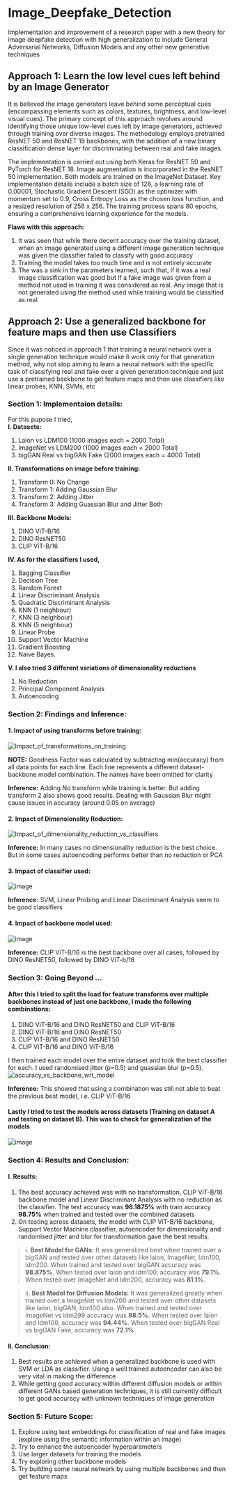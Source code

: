 # Image_Deepfake_Detection
Implementation and improvement of a research paper with a new theory for image deepfake detection with high generalization to include General Adversarial Networks, Diffusion Models and any other new generative techniques 


## Approach 1: Learn the low level cues left behind by an Image Generator
It is believed the image generators leave behind some perceptual cues (encompassing elements such as colors, textures, brightness, and low-level visual cues). The primary concept of this approach revolves around identifying those unique low-level cues left by image generators, achieved through training over diverse images. The methodology employs pretrained ResNET 50 and ResNET 18 backbones, with the addition of a new binary classification dense layer for discriminating between real and fake images. 


The implementation is carried out using both Keras for ResNET 50 and PyTorch for ResNET 18. Image augmentation is incorporated in the ResNET 50 implementation. Both models are trained on the ImageNet Dataset. Key implementation details include a batch size of 128, a learning rate of 0.00001, Stochastic Gradient Descent (SGD) as the optimizer with momentum set to 0.9, Cross Entropy Loss as the chosen loss function, and a resized resolution of 256 x 256. The training process spans 80 epochs, ensuring a comprehensive learning experience for the models.


**Flaws with this approach:**
1. It was seen that while there decent accuracy over the training dataset, when an image generated using a different image generation technique was given the classifier failed to classify with good accuracy
2. Training the model takes too much time and is not entirely accurate
3. The was a sink in the parameters learned, such that, if it was a real image classification was good but if a fake image was given from a method not used in training it was considered as real. Any image that is not generated using the method used while training would be classified as real


## Approach 2: Use a generalized backbone for feature maps and then use Classifiers
Since it was noticed in approach 1 that training a neural network over a single generation technique would make it work only for that generation method, why not stop aiming to learn a neural network with the specific task of classifying real and fake over a given generation technique and just use a pretrained backbone to get feature maps and then use classifiers like linear probes, KNN, SVMs, etc

### Section 1: Implementaion details:
For this pupose I tried, <br>
<b>I. Datasets:</b>
1. Laion vs LDM100 (1000 images each = 2000 Total)
2. ImageNet vs LDM200 (1000 images each = 2000 Total)
3. bigGAN Real vs bigGAN Fake (2000 images each = 4000 Total)

<b>II. Transformations on image before training:</b>
1. Transform 0: No Change
2. Transform 1: Adding Gaussian Blur
3. Transform 2: Adding Jitter
4. Transform 3: Adding Guassian Blur and Jitter Both

<b>III. Backbone Models:</b>
1. DINO ViT-B/16
2. DINO ResNET50
3. CLIP ViT-B/16

<b>IV. As for the classifiers I used, </b>
1. Bagging Classifier
2. Decision Tree
3. Random Forest
4. Linear Discriminant Analysis
5. Quadratic Discriminant Analysis
6. KNN (1 neighbour)
7. KNN (3 neighbour)
8. KNN (5 neighbour)
9. Linear Probe
10. Support Vector Machine
11. Gradient Boosting
12. Naive Bayes.

<b>V. I also tried 3 different variations of dimensionality reductions</b>
1. No Reduction
2. Principal Component Analysis
3. Autoencoding 

### Section 2: Findings and Inference:

#### 1. Impact of using transforms before training:
![Impact_of_transformations_on_training](https://github.com/coderbeta1/Image_Deepfake_Detection/assets/72234861/fee63dbd-857d-4682-ac91-01b0ead60ed3)

**NOTE:** Goodness Factor was calculated by subtracting min(accuracy) from all data points for each line. Each line represents a different dataset-backbone model combination. The names have been omitted for clarity

**Inference:** Adding No transform while training is better. But adding transform 2 also shows good results. Dealing with Gaussian Blur might cause issues in accuracy (around 0.05 
 on average)

#### 2. Impact of Dimensionality Reduction:
![Impact_of_dimensionality_reduction_vs_classifiers](https://github.com/coderbeta1/Image_Deepfake_Detection/assets/72234861/5a5f5631-2c59-4816-b028-58ec1fb8a726)

**Inference:** In many cases no dimensionality reduction is the best choice. But in some cases autoencoding performs better than no reduction or PCA

#### 3. Impact of classifier used:
![image](https://github.com/coderbeta1/Image_Deepfake_Detection/assets/72234861/f18a4814-476c-4a3d-8dba-dd9da4f97609)

**Inference:** SVM, Linear Probing and Linear Discriminant Analysis seem to be good classifiers

#### 4. Impact of backbone model used:
![image](https://github.com/coderbeta1/Image_Deepfake_Detection/assets/72234861/301ed72d-6030-4ee8-bb5a-7744977480bb)

**Inference:** CLIP ViT-B/16 is the best backbone over all cases, followed by DINO ResNET50, followed by DINO ViT-b/16

### Section 3: Going Beyond ...

#### After this I tried to split the load for feature transforms over multiple backbones instead of just one backbone, I made the following combinations:
1. DINO ViT-B/16 and DINO ResNET50 and CLIP ViT-B/16
2. DINO ViT-B/16 and DINO ResNET50
3. CLIP ViT-B/16 and DINO ResNET50
4. CLIP ViT-B/16 and DINO ViT-B/16

I then trained each model over the entire dataset and took the best classifier for each. I used randomised jitter (p=0.5) and guassian blur (p=0.5).
![accuracy_vs_backbone_wrt_model](https://github.com/coderbeta1/Image_Deepfake_Detection/assets/72234861/2dceccff-d11a-4439-8def-61afe9b1a714)

**Inference:** This showed that using a combination was still not able to beat the previous best model, i.e. CLIP ViT-B/16

#### Lastly I tried to test the models across datasets (Training on dataset A and testing on dataset B). This was to check for generalization of the models

![image](https://github.com/coderbeta1/Image_Deepfake_Detection/assets/72234861/401d8a08-e6e7-4743-9e5f-f5cae53c4cca)

### Section 4: Results and Conclusion:

#### I. Results:
1. The best accuracy achieved was with no transformation, CLIP ViT-B/16 backbone model and Linear Discriminant Analysis with no reduction as the classifier. The test accuracy was **98.1875%** with train accuracy **98.75%** when trained and tested over the combined datasets
2. On testing across datasets, the model with CLIP ViT-B/16 backbone, Support Vector Machine classifier, autoencoder for dimensionality and randomised jitter and blur for transformation gave the best results.

> i. **Best Model for GANs:** It was generalized best when trained over a bigGAN and tested over other datasets like laion, ImageNet, ldm100, ldm200. When trained and tested   over bigGAN accuracy was **98.875%**. When tested over laion and ldm100, accuracy was **79.1%**. When tested over ImageNet and ldm200, accuracy was **81.1%**.

> ii. **Best Model for Diffusion Models:** It was generalized greatly when trained over a ImageNet vs ldm200 and tested over other datasets like laion, bigGAN, ldm100 also. When trained and tested over ImageNet vs ldm299 accuracy was **98.5%**. When tested over laion and ldm100, accuracy was **94.44%**. When tested over bigGAN Real vs bigGAN Fake, accuracy was **72.1%**.

#### II. Conclusion:
1. Best results are achieved when a generalized backbone is used with SVM or LDA as classifier. Using a well trained autoencoder can also be very vital in making the difference
2. While getting good accuracy within different diffusion models or within different GANs based generation techniques, it is still currently difficult to get good accuracy with unknown techniques of image generation

### Section 5: Future Scope:
1. Explore using text embeddings for classification of real and fake images (explore using the semantic information within an image)
2. Try to enhance the autoencoder hyperparameters
3. Use larger datasets for training the models
4. Try exploring other backbone models
5. Try building some neural network by using multiple backbones and then get feature maps
